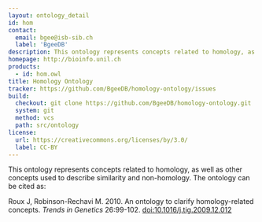 ```yaml
---
layout: ontology_detail
id: hom
contact:
  email: bgee@isb-sib.ch
  label: 'BgeeDB'
description: This ontology represents concepts related to homology, as well as other concepts used to describe similarity and non-homology.
homepage: http://bioinfo.unil.ch
products:
  - id: hom.owl
title: Homology Ontology
tracker: https://github.com/BgeeDB/homology-ontology/issues
build:
  checkout: git clone https://github.com/BgeeDB/homology-ontology.git
  system: git
  method: vcs
  path: src/ontology
license:
  url: https://creativecommons.org/licenses/by/3.0/
  label: CC-BY
---
```


This ontology represents concepts related to homology, as well as other concepts used to describe similarity and non-homology. The ontology can be cited as:

Roux J, Robinson-Rechavi M. 2010. An ontology to clarify homology-related concepts. <i>Trends in Genetics</i> 26:99-102. <a href="http://dx.doi.org/10.1016/j.tig.2009.12.012">doi:10.1016/j.tig.2009.12.012</a>

